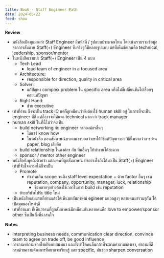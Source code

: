 ```yaml
---
title: Book - Staff Engineer Path
date: 2024-05-22
feed: show
---
```


**Review**
- หนังสือเปิดมุมมองว่า Staff Engineer มีหน้าที่ / รูปแบบประมาณไหน โดยเน้นรวบรวมข้อมูลจากการสัมภาษ Staff(+) Engineer ซึ่งจริงๆก็มีหลายรูปแบบ แต่ที่เห็นชัดเจนคือ technical, leadership, sponsor/mentor 
- ในหนังสือเขาแบ่ง Staff(+) Engineer เป็น 4 แบบ
	- Tech Lead
		- lead team of engineer in a focused area
	- Architecture: 
		- responsible for direction, quality in critical area
	- Solver: 
		- แก้ปัญหา complex problem ใน specific area หรือไม่ก็เปลี่ยนทีมไปเรื่อยๆ คอยแก้ปัญหา 
	- Right Hand: 
		- ช่วย executive
- เท่าที่อ่าน ถึงจะเป็น track IC แต่ก็ดูเหมือนว่ายังต้องใช้ human skill อยู่ ในการที่จะเป็น engineer ที่ดี แต่ก็อาจจะได้แตะ technical มากกว่า track manager
- human skill ในที่นี้ไม่ว่าจะเป็น
	- build networking กับ engineer จากองค์กรอื่นๆ 
		- ได้แชร์ know how
		- ในหนังสือ ตอนสัมภาษณ์บางคนเขาบอกว่าเขาได้วิธีแก้ปัญหาจาก วิธีนี้มากกว่าการอ่าน paper, blog เสียอีก 
	- build relationship ในองค์กร กับ ทีมอื่นๆ ให้ทำงานได้สะดวก
	- sponsor / mentor other engineer
- หนังสือยังพูดถึงด้วยว่า แต่ละคนที่ถูกสัมภาษณ์ ทำอย่างไรถึงได้มาเป็น Staff(+) Engineer เท่าที่จับใจความได้ก็จะเป็น
	- Promote
		- ทำงานเกิน scope จนถึง staff level expectation + ด้วย factor อื่นๆ เช่น  reputation, company, opportunity, manager, luck, relationship
			- ซึ่งหลายๆอย่างต้องใช้เวลาในการ build เช่น reputation
	- ย้ายบริษัทไปรับ title ใหม่
- เป็นหนังสือเล่มแรกที่อ่านแล้วได้เห็นบทสัมภาษณ์ egineer เลเวลสูงๆ หลายคนมารวมๆกัน ได้เปิดมุมมองใหม่ๆดี
- เท่าที่อ่านมา ที่เห็นว่าคนที่ถูกสัมภาษณ์มีเหมือนกันหลายคนคือ love to empower/sponsor other ซึ่งเป็นสิ่งที่น่าสนใจ

**Notes**
- Interpreting business needs, communication clear direction, convince team to agree on trade off, be good influence
- การถามคำถามช่วยให้เปิดบทสนทนา และยังทำให้คนอื่นกล้าที่จะถามคำถามของเขา, คำถามที่ดี ถามด้วยความต้องการที่อยากจะเรียนรู้ และ specific, มันช่วย sharpen conversation
